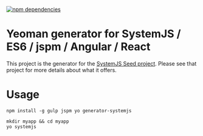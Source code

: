 [![npm dependencies](https://david-dm.org/lookfirst/generator-systemjs.svg)](https://david-dm.org/lookfirst/generator-systemjs)

# Yeoman generator for SystemJS / ES6 / jspm / Angular / React

This project is the generator for the [SystemJS Seed project](https://github.com/lookfirst/systemjs-seed/). Please see that project for more details about what it offers.

# Usage

```
npm install -g gulp jspm yo generator-systemjs
```

```
mkdir myapp && cd myapp
yo systemjs
```
